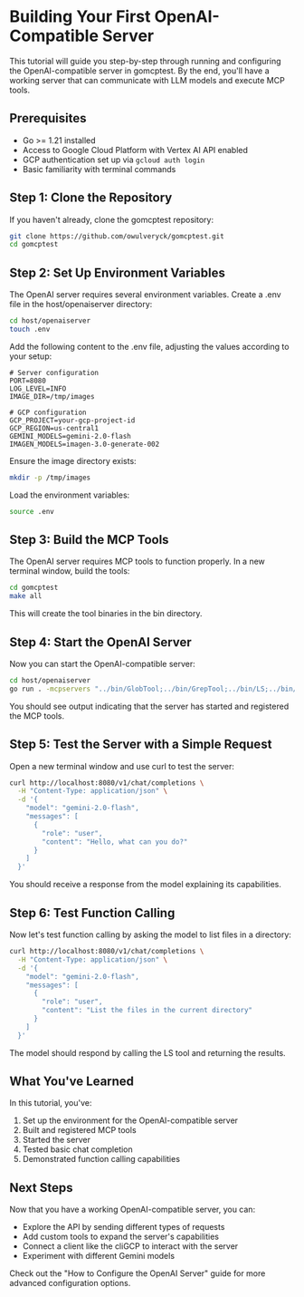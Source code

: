 # Building Your First OpenAI-Compatible Server

This tutorial will guide you step-by-step through running and configuring the OpenAI-compatible server in gomcptest. By the end, you'll have a working server that can communicate with LLM models and execute MCP tools.

## Prerequisites

- Go >= 1.21 installed
- Access to Google Cloud Platform with Vertex AI API enabled
- GCP authentication set up via `gcloud auth login`
- Basic familiarity with terminal commands

## Step 1: Clone the Repository

If you haven't already, clone the gomcptest repository:

```bash
git clone https://github.com/owulveryck/gomcptest.git
cd gomcptest
```

## Step 2: Set Up Environment Variables

The OpenAI server requires several environment variables. Create a .env file in the host/openaiserver directory:

```bash
cd host/openaiserver
touch .env
```

Add the following content to the .env file, adjusting the values according to your setup:

```
# Server configuration
PORT=8080
LOG_LEVEL=INFO
IMAGE_DIR=/tmp/images

# GCP configuration
GCP_PROJECT=your-gcp-project-id
GCP_REGION=us-central1
GEMINI_MODELS=gemini-2.0-flash
IMAGEN_MODELS=imagen-3.0-generate-002
```

Ensure the image directory exists:

```bash
mkdir -p /tmp/images
```

Load the environment variables:

```bash
source .env
```

## Step 3: Build the MCP Tools

The OpenAI server requires MCP tools to function properly. In a new terminal window, build the tools:

```bash
cd gomcptest
make all
```

This will create the tool binaries in the bin directory.

## Step 4: Start the OpenAI Server

Now you can start the OpenAI-compatible server:

```bash
cd host/openaiserver
go run . -mcpservers "../bin/GlobTool;../bin/GrepTool;../bin/LS;../bin/View;../bin/Bash;../bin/Replace"
```

You should see output indicating that the server has started and registered the MCP tools.

## Step 5: Test the Server with a Simple Request

Open a new terminal window and use curl to test the server:

```bash
curl http://localhost:8080/v1/chat/completions \
  -H "Content-Type: application/json" \
  -d '{
    "model": "gemini-2.0-flash",
    "messages": [
      {
        "role": "user",
        "content": "Hello, what can you do?"
      }
    ]
  }'
```

You should receive a response from the model explaining its capabilities.

## Step 6: Test Function Calling

Now let's test function calling by asking the model to list files in a directory:

```bash
curl http://localhost:8080/v1/chat/completions \
  -H "Content-Type: application/json" \
  -d '{
    "model": "gemini-2.0-flash",
    "messages": [
      {
        "role": "user",
        "content": "List the files in the current directory"
      }
    ]
  }'
```

The model should respond by calling the LS tool and returning the results.

## What You've Learned

In this tutorial, you've:
1. Set up the environment for the OpenAI-compatible server
2. Built and registered MCP tools
3. Started the server
4. Tested basic chat completion
5. Demonstrated function calling capabilities

## Next Steps

Now that you have a working OpenAI-compatible server, you can:
- Explore the API by sending different types of requests
- Add custom tools to expand the server's capabilities
- Connect a client like the cliGCP to interact with the server
- Experiment with different Gemini models

Check out the "How to Configure the OpenAI Server" guide for more advanced configuration options.